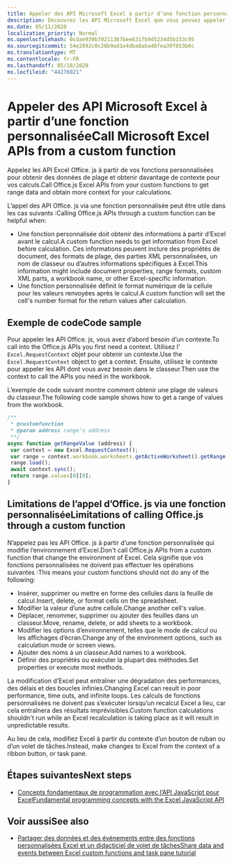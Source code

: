 ```yaml
---
title: Appeler des API Microsoft Excel à partir d’une fonction personnalisée
description: Découvrez les API Microsoft Excel que vous pouvez appeler à partir de votre fonction personnalisée.
ms.date: 05/11/2020
localization_priority: Normal
ms.openlocfilehash: 0cdae939b70211367bee6317b9d5234d5b153c95
ms.sourcegitcommit: 54e2892c0c26b9ad1e4dba8aba48fea39f853b6c
ms.translationtype: MT
ms.contentlocale: fr-FR
ms.lasthandoff: 05/18/2020
ms.locfileid: "44276021"
---
```

# <a name="call-microsoft-excel-apis-from-a-custom-function"></a><span data-ttu-id="bccfb-103">Appeler des API Microsoft Excel à partir d’une fonction personnalisée</span><span class="sxs-lookup"><span data-stu-id="bccfb-103">Call Microsoft Excel APIs from a custom function</span></span>

<span data-ttu-id="bccfb-104">Appelez les API Excel Office. js à partir de vos fonctions personnalisées pour obtenir des données de plage et obtenir davantage de contexte pour vos calculs.</span><span class="sxs-lookup"><span data-stu-id="bccfb-104">Call Office.js Excel APIs from your custom functions to get range data and obtain more context for your calculations.</span></span>

<span data-ttu-id="bccfb-105">L’appel des API Office. js via une fonction personnalisée peut être utile dans les cas suivants :</span><span class="sxs-lookup"><span data-stu-id="bccfb-105">Calling Office.js APIs through a custom function can be helpful when:</span></span>

- <span data-ttu-id="bccfb-106">Une fonction personnalisée doit obtenir des informations à partir d’Excel avant le calcul.</span><span class="sxs-lookup"><span data-stu-id="bccfb-106">A custom function needs to get information from Excel before calculation.</span></span> <span data-ttu-id="bccfb-107">Ces informations peuvent inclure des propriétés de document, des formats de plage, des parties XML personnalisées, un nom de classeur ou d’autres informations spécifiques à Excel.</span><span class="sxs-lookup"><span data-stu-id="bccfb-107">This information might include document properties, range formats, custom XML parts, a workbook name, or other Excel-specific information.</span></span>
- <span data-ttu-id="bccfb-108">Une fonction personnalisée définit le format numérique de la cellule pour les valeurs renvoyées après le calcul.</span><span class="sxs-lookup"><span data-stu-id="bccfb-108">A custom function will set the cell's number format for the return values after calculation.</span></span>

## <a name="code-sample"></a><span data-ttu-id="bccfb-109">Exemple de code</span><span class="sxs-lookup"><span data-stu-id="bccfb-109">Code sample</span></span>

<span data-ttu-id="bccfb-110">Pour appeler les API Office. js, vous avez d’abord besoin d’un contexte.</span><span class="sxs-lookup"><span data-stu-id="bccfb-110">To call into the Office.js APIs you first need a context.</span></span> <span data-ttu-id="bccfb-111">Utilisez l' `Excel.RequestContext` objet pour obtenir un contexte.</span><span class="sxs-lookup"><span data-stu-id="bccfb-111">Use the `Excel.RequestContext` object to get a context.</span></span> <span data-ttu-id="bccfb-112">Ensuite, utilisez le contexte pour appeler les API dont vous avez besoin dans le classeur.</span><span class="sxs-lookup"><span data-stu-id="bccfb-112">Then use the context to call the APIs you need in the workbook.</span></span>

<span data-ttu-id="bccfb-113">L’exemple de code suivant montre comment obtenir une plage de valeurs du classeur.</span><span class="sxs-lookup"><span data-stu-id="bccfb-113">The following code sample shows how to get a range of values from the workbook.</span></span>

```JavaScript
/**
 * @customfunction
 * @param address range's address
 **/
async function getRangeValue (address) {
 var context = new Excel.RequestContext();
 var range = context.workbook.worksheets.getActiveWorksheet().getRange(address);
 range.load();
 await context.sync();
 return range.values[0][0];
}
```

## <a name="limitations-of-calling-officejs-through-a-custom-function"></a><span data-ttu-id="bccfb-114">Limitations de l’appel d’Office. js via une fonction personnalisée</span><span class="sxs-lookup"><span data-stu-id="bccfb-114">Limitations of calling Office.js through a custom function</span></span>

<span data-ttu-id="bccfb-115">N’appelez pas les API Office. js à partir d’une fonction personnalisée qui modifie l’environnement d’Excel.</span><span class="sxs-lookup"><span data-stu-id="bccfb-115">Don't call Office.js APIs from a custom function that change the environment of Excel.</span></span> <span data-ttu-id="bccfb-116">Cela signifie que vos fonctions personnalisées ne doivent pas effectuer les opérations suivantes :</span><span class="sxs-lookup"><span data-stu-id="bccfb-116">This means your custom functions should not do any of the following:</span></span>

- <span data-ttu-id="bccfb-117">Insérer, supprimer ou mettre en forme des cellules dans la feuille de calcul.</span><span class="sxs-lookup"><span data-stu-id="bccfb-117">Insert, delete, or format cells on the spreadsheet.</span></span>
- <span data-ttu-id="bccfb-118">Modifier la valeur d’une autre cellule.</span><span class="sxs-lookup"><span data-stu-id="bccfb-118">Change another cell's value.</span></span>
- <span data-ttu-id="bccfb-119">Déplacer, renommer, supprimer ou ajouter des feuilles dans un classeur.</span><span class="sxs-lookup"><span data-stu-id="bccfb-119">Move, rename, delete, or add sheets to a workbook.</span></span>
- <span data-ttu-id="bccfb-120">Modifier les options d’environnement, telles que le mode de calcul ou les affichages d’écran.</span><span class="sxs-lookup"><span data-stu-id="bccfb-120">Change any of the environment options, such as calculation mode or screen views.</span></span>
- <span data-ttu-id="bccfb-121">Ajouter des noms à un classeur.</span><span class="sxs-lookup"><span data-stu-id="bccfb-121">Add names to a workbook.</span></span>
- <span data-ttu-id="bccfb-122">Définir des propriétés ou exécuter la plupart des méthodes.</span><span class="sxs-lookup"><span data-stu-id="bccfb-122">Set properties or execute most methods.</span></span>

<span data-ttu-id="bccfb-123">La modification d’Excel peut entraîner une dégradation des performances, des délais et des boucles infinies.</span><span class="sxs-lookup"><span data-stu-id="bccfb-123">Changing Excel can result in poor performance, time outs, and infinite loops.</span></span> <span data-ttu-id="bccfb-124">Les calculs de fonctions personnalisées ne doivent pas s’exécuter lorsqu’un recalcul Excel a lieu, car cela entraînera des résultats imprévisibles.</span><span class="sxs-lookup"><span data-stu-id="bccfb-124">Custom function calculations shouldn't run while an Excel recalculation is taking place as it will result in unpredictable results.</span></span>

<span data-ttu-id="bccfb-125">Au lieu de cela, modifiez Excel à partir du contexte d’un bouton de ruban ou d’un volet de tâches.</span><span class="sxs-lookup"><span data-stu-id="bccfb-125">Instead, make changes to Excel from the context of a ribbon button, or task pane.</span></span>

## <a name="next-steps"></a><span data-ttu-id="bccfb-126">Étapes suivantes</span><span class="sxs-lookup"><span data-stu-id="bccfb-126">Next steps</span></span>

- [<span data-ttu-id="bccfb-127">Concepts fondamentaux de programmation avec l’API JavaScript pour Excel</span><span class="sxs-lookup"><span data-stu-id="bccfb-127">Fundamental programming concepts with the Excel JavaScript API</span></span>](../reference/overview/excel-add-ins-reference-overview.md)

## <a name="see-also"></a><span data-ttu-id="bccfb-128">Voir aussi</span><span class="sxs-lookup"><span data-stu-id="bccfb-128">See also</span></span>

- [<span data-ttu-id="bccfb-129">Partager des données et des événements entre des fonctions personnalisées Excel et un didacticiel de volet de tâches</span><span class="sxs-lookup"><span data-stu-id="bccfb-129">Share data and events between Excel custom functions and task pane tutorial</span></span>](../tutorials/share-data-and-events-between-custom-functions-and-the-task-pane-tutorial.md)
